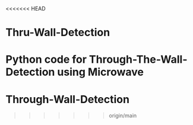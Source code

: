 <<<<<<< HEAD
# Thru-Wall-Detection
Python code for Through-The-Wall-Detection using Microwave
=======
# Through-Wall-Detection
>>>>>>> origin/main
